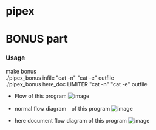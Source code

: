 # pipex  

# BONUS part
### Usage
make bonus  
./pipex_bonus infile "cat -n" "cat -e" outfile  
./pipex_bonus here_doc LIMITER "cat -n" "cat -e" outfile

- Flow of this program
![image](https://user-images.githubusercontent.com/77039327/128193828-f071e67e-b31c-4f6e-b119-1d6250908da9.png)

- normal flow diagram　of this program
![image](https://user-images.githubusercontent.com/77039327/128193884-422cf369-328b-4789-8c3a-05d4f70215b5.png)

- here document flow diagram of this program
![image](https://user-images.githubusercontent.com/77039327/128193915-6be86ae2-7843-4664-987b-8bf1ed52dac7.png)

